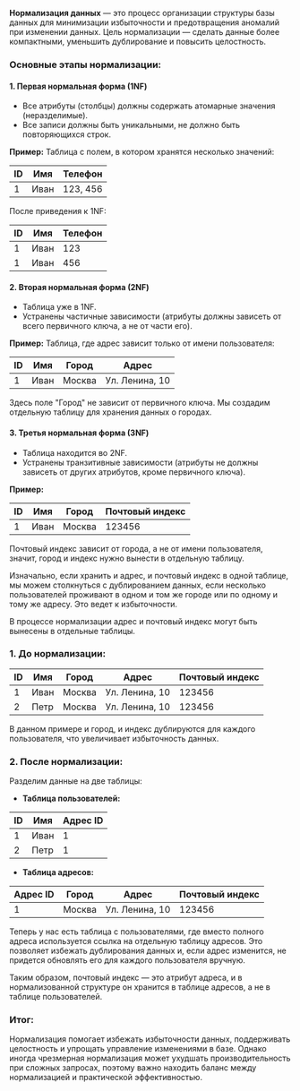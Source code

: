 **Нормализация данных** — это процесс организации структуры базы данных для минимизации избыточности и предотвращения аномалий при изменении данных. Цель нормализации — сделать данные более компактными, уменьшить дублирование и повысить целостность.

### Основные этапы нормализации:

#### 1. **Первая нормальная форма (1NF)**

- Все атрибуты (столбцы) должны содержать атомарные значения (неразделимые).
- Все записи должны быть уникальными, не должно быть повторяющихся строк.

**Пример:** Таблица с полем, в котором хранятся несколько значений:

| ID  | Имя  | Телефон  |
| --- | ---- | -------- |
| 1   | Иван | 123, 456 |

После приведения к 1NF:

|ID|Имя|Телефон|
|---|---|---|
|1|Иван|123|
|1|Иван|456|

#### 2. **Вторая нормальная форма (2NF)**

- Таблица уже в 1NF.
- Устранены частичные зависимости (атрибуты должны зависеть от всего первичного ключа, а не от части его).

**Пример:** Таблица, где адрес зависит только от имени пользователя:

|ID|Имя|Город|Адрес|
|---|---|---|---|
|1|Иван|Москва|Ул. Ленина, 10|

Здесь поле "Город" не зависит от первичного ключа. Мы создадим отдельную таблицу для хранения данных о городах.

#### 3. **Третья нормальная форма (3NF)**

- Таблица находится во 2NF.
- Устранены транзитивные зависимости (атрибуты не должны зависеть от других атрибутов, кроме первичного ключа).

**Пример:**

|ID|Имя|Город|Почтовый индекс|
|---|---|---|---|
|1|Иван|Москва|123456|

Почтовый индекс зависит от города, а не от имени пользователя, значит, город и индекс нужно вынести в отдельную таблицу.

Изначально, если хранить и адрес, и почтовый индекс в одной таблице, мы можем столкнуться с дублированием данных, если несколько пользователей проживают в одном и том же городе или по одному и тому же адресу. Это ведет к избыточности.

В процессе нормализации адрес и почтовый индекс могут быть вынесены в отдельные таблицы.

### 1. **До нормализации:**

|ID|Имя|Город|Адрес|Почтовый индекс|
|---|---|---|---|---|
|1|Иван|Москва|Ул. Ленина, 10|123456|
|2|Петр|Москва|Ул. Ленина, 10|123456|

В данном примере и город, и индекс дублируются для каждого пользователя, что увеличивает избыточность данных.

### 2. **После нормализации:**

Разделим данные на две таблицы:

- **Таблица пользователей:**

|ID|Имя|Адрес ID|
|---|---|---|
|1|Иван|1|
|2|Петр|1|

- **Таблица адресов:**

|Адрес ID|Город|Адрес|Почтовый индекс|
|---|---|---|---|
|1|Москва|Ул. Ленина, 10|123456|

Теперь у нас есть таблица с пользователями, где вместо полного адреса используется ссылка на отдельную таблицу адресов. Это позволяет избежать дублирования данных и, если адрес изменится, не придется обновлять его для каждого пользователя вручную.

Таким образом, почтовый индекс — это атрибут адреса, и в нормализованной структуре он хранится в таблице адресов, а не в таблице пользователей.

### Итог:

Нормализация помогает избежать избыточности данных, поддерживать целостность и упрощать управление изменениями в базе. Однако иногда чрезмерная нормализация может ухудшать производительность при сложных запросах, поэтому важно находить баланс между нормализацией и практической эффективностью.